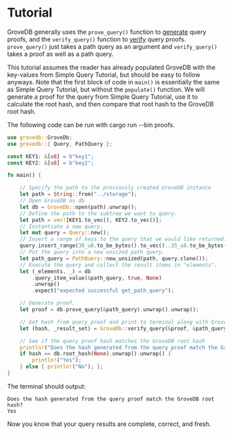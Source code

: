 # Tutorial

GroveDB generally uses the `prove_query()` function to [generate](https://github.com/dashpay/grovedb/blob/009787b79538dae833ed6711253852046dfcc59d/grovedb/src/operations/proof/generate.rs) query proofs, and the `verify_query()` function to [verify](https://github.com/dashpay/grovedb/blob/009787b79538dae833ed6711253852046dfcc59d/grovedb/src/operations/proof/verify.rs) query proofs. `prove_query()` just takes a path query as an argument and `verify_query()` takes a proof as well as a path query.

This tutorial assumes the reader has already populated GroveDB with the key-values from Simple Query Tutorial, but should be easy to follow anyways. Note that the first block of code in `main()` is essentially the same as Simple Query Tutorial, but without the `populate()` function. We will generate a proof for the query from Simple Query Tutorial, use it to calculate the root hash, and then compare that root hash to the GroveDB root hash.

The following code can be run with cargo run --bin proofs.

``` rust
use grovedb::GroveDb;
use grovedb::{ Query, PathQuery };

const KEY1: &[u8] = b"key1";
const KEY2: &[u8] = b"key2";

fn main() {

    // Specify the path to the previously created GroveDB instance
    let path = String::from("../storage");
    // Open GroveDB as db
    let db = GroveDb::open(path).unwrap();
    // Define the path to the subtree we want to query.
    let path = vec![KEY1.to_vec(), KEY2.to_vec()];
    // Instantiate a new query.
    let mut query = Query::new();
    // Insert a range of keys to the query that we would like returned.
    query.insert_range(30_u8.to_be_bytes().to_vec()..35_u8.to_be_bytes().to_vec());
    // Put the query into a new unsized path query.
    let path_query = PathQuery::new_unsized(path, query.clone());
    // Execute the query and collect the result items in "elements".
    let (_elements, _) = db
        .query_item_value(&path_query, true, None)
        .unwrap()
        .expect("expected successful get_path_query");

    // Generate proof.
    let proof = db.prove_query(&path_query).unwrap().unwrap();

    // Get hash from query proof and print to terminal along with GroveDB root hash.
    let (hash, _result_set) = GroveDb::verify_query(&proof, &path_query).unwrap();

    // See if the query proof hash matches the GroveDB root hash
    println!("Does the hash generated from the query proof match the GroveDB root hash?");
    if hash == db.root_hash(None).unwrap().unwrap() {
        println!("Yes");
    } else { println!("No"); };
}
```

The terminal should output:

``` text
Does the hash generated from the query proof match the GroveDB root hash?
Yes
```

Now you know that your query results are complete, correct, and fresh.